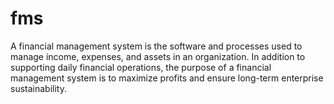 # fms
 A financial management system is the software and processes used to manage income, expenses, and assets in an organization. In addition to supporting daily financial operations, the purpose of a financial management system is to maximize profits and ensure long-term enterprise sustainability.

